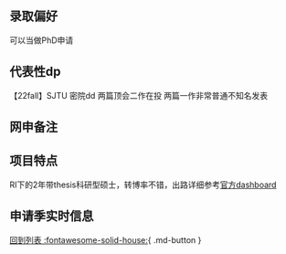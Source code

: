## 录取偏好
可以当做PhD申请
## 代表性dp
【22fall】SJTU 密院dd 两篇顶会二作在投 两篇一作非常普通不知名发表

## 网申备注

## 项目特点
RI下的2年带thesis科研型硕士，转博率不错，出路详细参考[官方dashboard](https://www.cmu.edu/career/outcomes/post-grad-dashboard.html)
## 申请季实时信息

[回到列表 :fontawesome-solid-house:](选校梯度.md){ .md-button }
